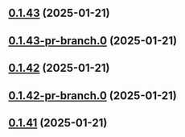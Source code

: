 ## [0.1.43](https://github.com/latha-414/AWS-CICD-web-app/compare/v0.1.43-pr-branch.0...v0.1.43) (2025-01-21)



## [0.1.43-pr-branch.0](https://github.com/latha-414/AWS-CICD-web-app/compare/v0.1.42...v0.1.43-pr-branch.0) (2025-01-21)



## [0.1.42](https://github.com/latha-414/AWS-CICD-web-app/compare/v0.1.42-pr-branch.0...v0.1.42) (2025-01-21)



## [0.1.42-pr-branch.0](https://github.com/latha-414/AWS-CICD-web-app/compare/v0.1.41...v0.1.42-pr-branch.0) (2025-01-21)



## [0.1.41](https://github.com/latha-414/AWS-CICD-web-app/compare/v0.1.41-pr-branch.0...v0.1.41) (2025-01-21)



